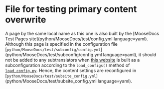 # File for testing primary content overwrite

A page by the same local name as this one is also built by the [MooseDocs Test Pages site](python/MooseDocs/test/config.yml language=yaml). Although this page is specified in the configuration file [`python/MooseDocs/test/subconfig/config.yml`](python/MooseDocs/test/subconfig/config.yml language=yaml), it should not be added to any subtranslators when [this website](subsite/index.md) is built as a subconfiguration according to the `load_configs()` method of [`load_config.py`](python/MooseDocs/common/load_config.py). Hence, the content settings are reconfigured in [`python/MooseDocs/test/subsite_config.yml`](python/MooseDocs/test/subsite_config.yml language=yaml).
